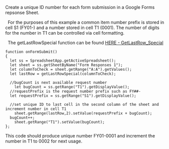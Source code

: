Create a unique ID number for each form submission in a Google Forms repsonse Sheet.

&nbsp;
For the purposes of this example a common item number prefix is stored in cell S1 (FY01-) and a number stored in cell T1 (0001).  The number of digits for the number in T1 can be controlled via cell formatting.

&nbsp;
The getLastRowSpecial function can be found [HERE - GetLastRow_Special](https://github.com/bbarnestech/Google-AppsScript/blob/main/GetLastRow_Special)


```
function onFormSubmit()
{
  let ss = SpreadsheetApp.getActiveSpreadsheet();
  let sheet = ss.getSheetByName("Form Responses 1");
  let columnToCheck = sheet.getRange("A:A").getValues();
  let lastRow = getLastRowSpecial(columnToCheck);
	
  //bugCount is next available request number
	let bugCount = ss.getRange("T1").getDisplayValue();
  //requestPrefix is the request number prefix such as FY##-
  let requestPrefix = ss.getRange("S1").getDisplayValue();
	
  //set unique ID to last cell in the second column of the sheet and increment number in cell T1
	sheet.getRange(lastRow,2).setValue(requestPrefix + bugCount);
  bugCount++;
	sheet.getRange("T1").setValue(bugCount);
};
```
This code should produce unique number FY01-0001 and increment the number in T1 to 0002 for next usage. 
